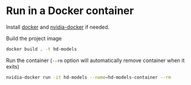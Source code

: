 # Run in a Docker container
Install [docker](https://docs.docker.com/engine/installation/linux/docker-ce) and [nvidia-docker](https://github.com/NVIDIA/nvidia-docker) if needed.

Build the project image
```bash
docker build . -t hd-models
```
Run the container (`--rm` option will automatically remove container when it exits)
```bash
nvidia-docker run -it hd-models --name=hd-models-container --rm
```
